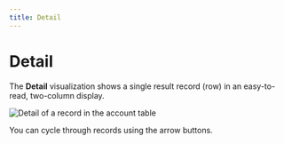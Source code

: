 ```yaml
---
title: Detail
---
```


# Detail

The **Detail** visualization shows a single result record (row) in an easy-to-read, two-column display.

![Detail of a record in the account table](../../../images/detail.png)

You can cycle through records using the arrow buttons.
